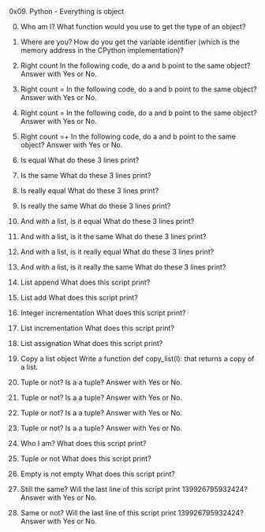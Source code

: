0x09. Python - Everything is object

0. Who am I?
What function would you use to get the type of an object?

1. Where are you?
How do you get the variable identifier (which is the memory address in the CPython implementation)?

2. Right count
In the following code, do a and b point to the same object? Answer with Yes or No.

3. Right count =
In the following code, do a and b point to the same object? Answer with Yes or No.

4. Right count =
In the following code, do a and b point to the same object? Answer with Yes or No.

5. Right count =+
In the following code, do a and b point to the same object? Answer with Yes or No.

6. Is equal
What do these 3 lines print?

7. Is the same
What do these 3 lines print?

8. Is really equal
What do these 3 lines print?

9. Is really the same
What do these 3 lines print?

10. And with a list, is it equal
What do these 3 lines print?

11. And with a list, is it the same
What do these 3 lines print?

12. And with a list, is it really equal
What do these 3 lines print?

13. And with a list, is it really the same
What do these 3 lines print?

14. List append
What does this script print?

15. List add
What does this script print?

16. Integer incrementation
What does this script print?

17. List incrementation
What does this script print?

18. List assignation
What does this script print?

19. Copy a list object
Write a function def copy_list(l): that returns a copy of a list.

20. Tuple or not?
Is a a tuple? Answer with Yes or No.

21. Tuple or not?
Is a a tuple? Answer with Yes or No.

22. Tuple or not?
Is a a tuple? Answer with Yes or No.

23. Tuple or not?
Is a a tuple? Answer with Yes or No.

24. Who I am?
What does this script print?

25. Tuple or not
What does this script print?

26. Empty is not empty
What does this script print?

27. Still the same?
Will the last line of this script print 139926795932424? Answer with Yes or No.

28. Same or not?
Will the last line of this script print 139926795932424? Answer with Yes or No.
